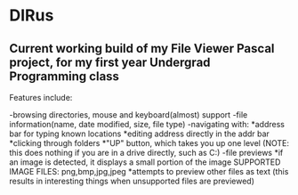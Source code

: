 # DIRus

## Current working build of my File Viewer Pascal project, for my first year Undergrad Programming class

Features include:

-browsing directories, mouse and keyboard(almost) support
-file information(name, date modified, size, file type)
-navigating with:
*address bar for typing known locations
*editing address directly in the addr bar
*clicking through folders
*"UP" button, which takes you up one level (NOTE: this does nothing if you are in a drive directly, such as C:\)
-file previews
*if an image is detected, it displays a small portion of the image
      SUPPORTED IMAGE FILES: png,bmp,jpg,jpeg
*attempts to preview other files as text (this results in interesting things when unsupported files are previewed)
